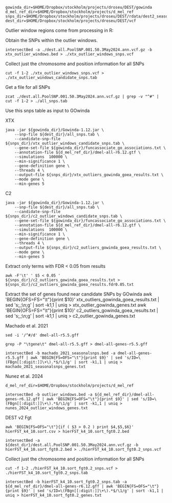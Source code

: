 	gowinda_dir=$HOME/Dropbox/stockholm/projects/droseu/DEST/gowinda
	d_mel_ref_dir=$HOME/Dropbox/stockholm/projects/d_mel_ref
	snps_dir=$HOME/Dropbox/stockholm/projects/droseu/DEST/rdata/dest2_seasonality
	dest_dir=$HOME/Dropbox/stockholm/projects/droseu/DEST/vcf


Outlier window regions come from processing in R: 


Obtain the SNPs within the outlier windows.

	intersectBed -a ./dest.all.PoolSNP.001.50.3May2024.ann.vcf.gz -b xtx_outlier_windows.bed > ./xtx_outlier_windows_snps.vcf

Collect just the chromosome and position information for all SNPs

	cut -f 1-2 ./xtx_outlier_windows_snps.vcf > ./xtx_outlier_windows_candidate_snps.tab

Get a file for all SNPs

	zcat ./dest.all.PoolSNP.001.50.3May2024.ann.vcf.gz | grep -v "^#" | cut -f 1-2 > ./all_snps.tab

Use this snps table as input to GOwinda

XTX

	java -jar ${gowinda_dir}/Gowinda-1.12.jar \
		--snp-file ${dest_dir}/all_snps.tab \
		--candidate-snp-file ${snps_dir}/xtx_outlier_windows_candidate_snps.tab \
		--gene-set-file ${gowinda_dir}/funcassociate_go_associations.txt \
		--annotation-file ${d_mel_ref_dir}/dmel-all-r6.12.gtf \
		--simulations  100000 \
		--min-significance 1 \
		--gene-definition gene \
		--threads 4 \
		--output-file ${snps_dir}/xtx_outliers_gowinda_goea_results.txt \
		--mode gene \
		--min-genes 5


C2

	java -jar ${gowinda_dir}/Gowinda-1.12.jar \
		--snp-file ${dest_dir}/all_snps.tab \
		--candidate-snp-file ${snps_dir}/c2_outlier_windows_candidate_snps.tab \
		--gene-set-file ${gowinda_dir}/funcassociate_go_associations.txt \
		--annotation-file ${d_mel_ref_dir}/dmel-all-r6.12.gtf \
		--simulations  100000 \
		--min-significance 1 \
		--gene-definition gene \
		--threads 4 \
		--output-file ${snps_dir}/c2_outliers_gowinda_goea_results.txt \
		--mode gene \
		--min-genes 5


Extract only terms with FDR < 0.05 from results

	awk -F'\t' ' $5 < 0.05 ' ${snps_dir}/c2_outliers_gowinda_goea_results.txt > ${snps_dir}/c2_outliers_gowinda_goea_results.fdr0.05.txt

Extract the set of genes found near candidate SNPs by GOwinda
	awk 'BEGIN{OFS=FS="\t"}{print $10}' xtx_outliers_gowinda_goea_results.txt | sed 's;,;\n;g' | sort -k1,1 | uniq > xtx_outlier_gowinda_genes.txt
	awk 'BEGIN{OFS=FS="\t"}{print $10}' c2_outliers_gowinda_goea_results.txt | sed 's;,;\n;g' | sort -k1,1 | uniq > c2_outlier_gowinda_genes.txt


Machado et al. 2021

	sed -i '/^#/d' dmel-all-r5.5.gff

	grep -P "\tgene\t" dmel-all-r5.5.gff > dmel-all-genes-r5.5.gff

	intersectBed -b machado_2021_seasonalsnps.bed -a dmel-all-genes-r5.5.gff | awk 'BEGIN{FS=OFS="\t"}{print $9}' | sed 's/ID=\(FBgn[[:digit:]]\+\).*$/\1/g' | sort -k1,1 | uniq > machado_2021_seasonalsnps_genes.txt

Nunez et al. 2024

	d_mel_ref_dir=$HOME/Dropbox/stockholm/projects/d_mel_ref

	intersectBed -b outlier_windows.bed -a ${d_mel_ref_dir}/dmel-all-genes-r6.12.gff | awk 'BEGIN{FS=OFS="\t"}{print $9}' | sed 's/ID=\(FBgn[[:digit:]]\+\).*$/\1/g' | sort -k1,1 | uniq > nunes_2024_outlier_windows_genes.txt

DEST v2 Fgt

	awk 'BEGIN{FS=OFS="\t"}{if ( $3 > 0.2 ) print $4,$5,$6}' hierFST_k4_10.sort.csv > hierFST_k4_10.sort_fgt0.2.bed

	intersectBed -a ${dest_dir}/dest.all.PoolSNP.001.50.3May2024.ann.vcf.gz -b hierFST_k4_10.sort_fgt0.2.bed > ./hierFST_k4_10.sort_fgt0.2_snps.vcf

Collect just the chromosome and position information for all SNPs

	cut -f 1-2 ./hierFST_k4_10.sort_fgt0.2_snps.vcf > ./hierFST_k4_10.sort_fgt0.2_snps.tab

	intersectBed -b hierFST_k4_10.sort_fgt0.2_snps.tab -a ${d_mel_ref_dir}/dmel-all-genes-r6.12.gff | awk 'BEGIN{FS=OFS="\t"}{print $9}' | sed 's/ID=\(FBgn[[:digit:]]\+\).*$/\1/g' | sort -k1,1 | uniq > hierFST_k4_10.sort_fgt0.2_genes.txt